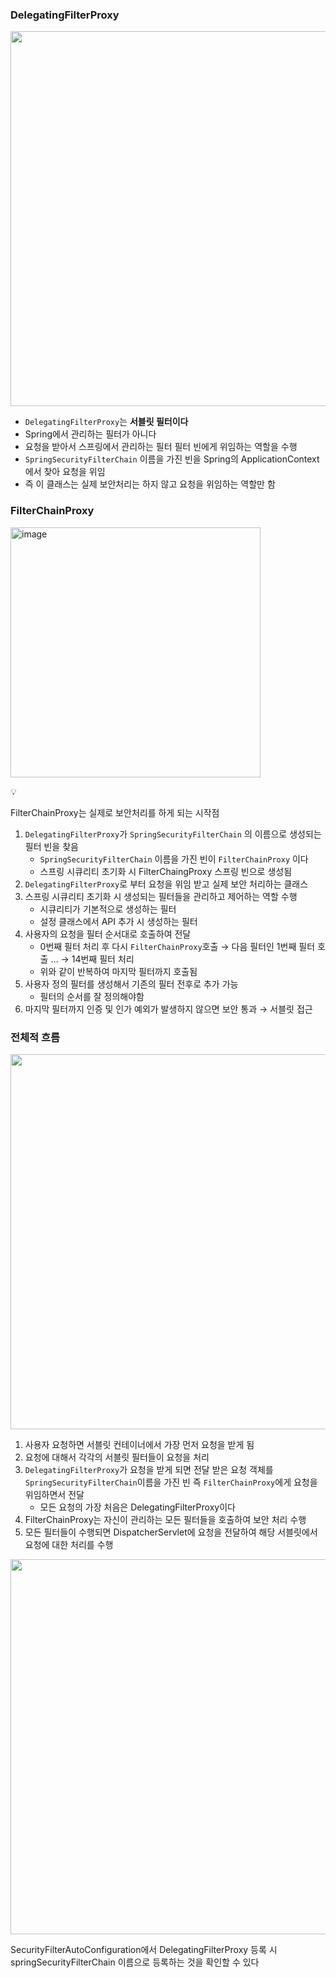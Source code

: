 ### DelegatingFilterProxy

<img width="600" src="https://github.com/user-attachments/assets/a11e73ec-588b-4037-877d-cde0f0971cb6">

- `DelegatingFilterProxy`는 **서블릿 필터이다**
- Spring에서 관리하는 필터가 아니다
- 요청을 받아서 스프링에서 관리하는 필터 필터 빈에게 위임하는 역할을 수행
- `SpringSecurityFilterChain` 이름을 가진 빈을 Spring의 ApplicationContext에서 찾아 요청을 위임
- 즉 이 클래스는 실제 보안처리는 하지 않고 요청을 위임하는 역할만 함

### FilterChainProxy

<p>
<img width="400" height="400" alt="image" src="https://github.com/user-attachments/assets/0cdef3e8-3582-4c82-85de-4abdbe45853f">
</p>


<aside>
💡

FilterChainProxy는 실제로 보안처리를 하게 되는 시작점

</aside>

1. `DelegatingFilterProxy`가 `SpringSecurityFilterChain` 의 이름으로 생성되는 필터 빈을 찾음
    - `SpringSecurityFilterChain` 이름을 가진 빈이 `FilterChainProxy` 이다
    - 스프링 시큐리티 초기화 시 FilterChaingProxy 스프링 빈으로 생성됨
2. `DelegatingFilterProxy`로 부터 요청을 위임 받고 실제 보안 처리하는 클래스
3. 스프링 시큐리티 초기화 시 생성되는 필터들을 관리하고 제어하는 역할 수행
    - 시큐리티가 기본적으로 생성하는 필터
    - 설정 클래스에서 API 추가 시 생성하는 필터
4. 사용자의 요청을 필터 순서대로 호출하여 전달
    - 0번째 필터 처리 후 다시 `FilterChainProxy`호출 → 다음 필터인 1번째 필터 호출 … → 14번째 필터 처리
    - 위와 같이 반복하여 마지막 필터까지 호출됨
5. 사용자 정의 필터를 생성해서 기존의 필터 전후로 추가 가능
    - 필터의 순서를 잘 정의해야함
6. 마지막 필터까지 인증 및 인가 예외가 발생하지 않으면 보안 통과 → 서블릿 접근

### 전체적 흐름

<img width="600" src="https://github.com/user-attachments/assets/35bb64ee-4b75-4d2d-8d46-52c01b9000ac">


1. 사용자 요청하면 서블릿 컨테이너에서 가장 먼저 요청을 받게 됨
2. 요청에 대해서 각각의 서블릿 필터들이 요청을 처리
3. `DelegatingFilterProxy`가 요청을 받게 되면 전달 받은 요청 객체를 `SpringSecurityFilterChain`이름을 가진 빈 즉 `FilterChainProxy`에게 요청을 위임하면서 전달
    - 모든 요청의 가장 처음은 DelegatingFilterProxy이다
4. FilterChainProxy는 자신이 관리하는 모든 필터들을 호출하여 보안 처리 수행
5. 모든 필터들이 수행되면 DispatcherServlet에 요청을 전달하여 해당 서블릿에서 요청에 대한 처리를 수행

<img width="600" src="https://github.com/user-attachments/assets/f5d2049b-24d1-492f-8120-aa2d290275f3">

SecurityFilterAutoConfiguration에서 DelegatingFilterProxy 등록 시 springSecurityFilterChain 이름으로 등록하는 것을 확인할 수 있다
